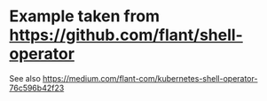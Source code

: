
# Example taken from https://github.com/flant/shell-operator

See also https://medium.com/flant-com/kubernetes-shell-operator-76c596b42f23


